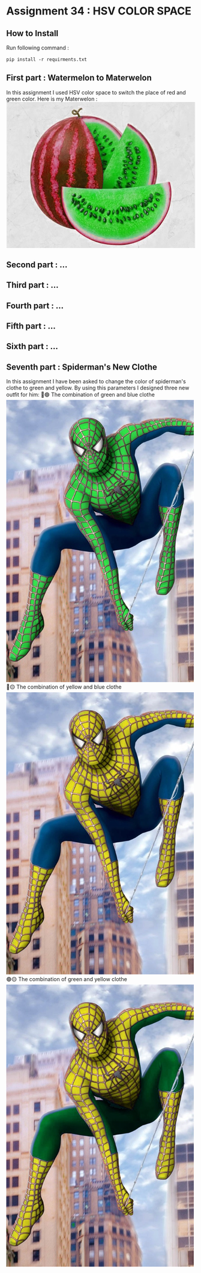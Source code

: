 # Assignment 34 : HSV COLOR SPACE

## How to Install
Run following command :
```
pip install -r requirments.txt
```

## First part : Watermelon to Materwelon
In this assignment I used HSV color space to switch the place of red and green color.
Here is my Materwelon :
![alt text](outputs/output_1_materwelon.jpg)

## Second part : ...

## Third part : ...

## Fourth part : ...

## Fifth part : ...

## Sixth part : ...

## Seventh part : Spiderman's New Clothe
In this assignment I have been asked to change the color of spiderman's clothe to green and yellow.
By using this parameters I designed three new outfit for him:
🔵🟢 The combination of green and blue clothe
![alt text](outputs/output_7_spiderman_new_outfit_bg.jpg)
🔵🟡 The combination of yellow and blue clothe
![alt text](outputs/output_7_spiderman_new_outfit_by.jpg)
🟢🟡 The combination of green and yellow clothe
![alt text](outputs/output_7_spiderman_new_outfit_gy.jpg)